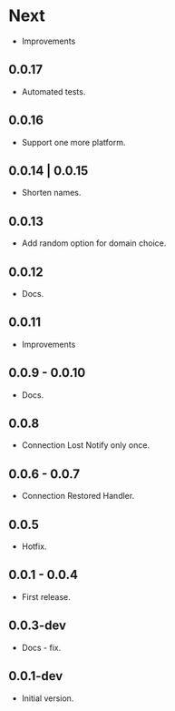 # Next

* Improvements

## 0.0.17

* Automated tests.

## 0.0.16

* Support one more platform.

## 0.0.14 | 0.0.15

* Shorten names.

## 0.0.13

* Add random option for domain choice.

## 0.0.12

* Docs.

## 0.0.11

* Improvements

## 0.0.9 - 0.0.10

* Docs.

## 0.0.8

* Connection Lost Notify only once.

## 0.0.6 - 0.0.7

* Connection Restored Handler.

## 0.0.5

* Hotfix.

## 0.0.1 - 0.0.4

* First release.

## 0.0.3-dev

* Docs - fix.

## 0.0.1-dev

* Initial version.
